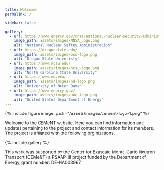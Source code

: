 ```yaml
---
title: Welcome!
permalink: /

sidebar: false

gallery:
  - url: https://www.energy.gov/nnsa/national-nuclear-security-administration
    image_path: assets/images/NNSA_Logo.png
    alt: "National Nuclear Saftey Administration"
  - url: https://oregonstate.edu/
    image_path: assets/images/osu-logo.png
    alt: "Oregon State Univeristy"
  - url: https://www.ncsu.edu/
    image_path: assets/images/ncsu-logo.png
    alt: "North Carolina State University"
  - url: https://www.nd.edu/
    image_path: assets/images/nd-logo.png
    alt: "University of Noter Dame"
  - url: https://www.energy.gov/
    image_path: assets/images/DOE_logo.png
    alt: "United States Department of Energy"
---
```


{% include figure image_path="/assets/images/cement-logo-1.png" %}


Welcome to the CEMeNT website. Here you can find information and updates pertaining to the project and contact information for its members. The project is afiliated with the following orginizations.

{% include gallery %}

This work was supported by the Center for Exascale Monte-Carlo Neutron Transport (CEMeNT) a PSAAP-III project funded by the Department of Energy, grant number: DE-NA003967.
